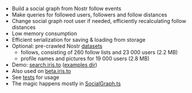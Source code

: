 * Build a social graph from Nostr follow events
* Make queries for followed users, followers and follow distances
* Change social graph root user if needed, efficiently recalculating follow distances
* Low memory consumption
* Efficient serialization for saving & loading from storage
* Optional: pre-crawled Nostr [datasets](./data)
  * follows, consisting of 260 follow lists and 23 000 users (2.2 MB)
  * profile names and pictures for 19 000 users (2.8 MB)
* Demo: [search.iris.to](https://search.iris.to) ([examples dir](./examples/))
* Also used on [beta.iris.to](https://beta.iris.to)
* See [tests](./tests/SocialGraph.test.ts) for usage
* The magic happens mostly in [SocialGraph.ts](./src/SocialGraph.ts)
